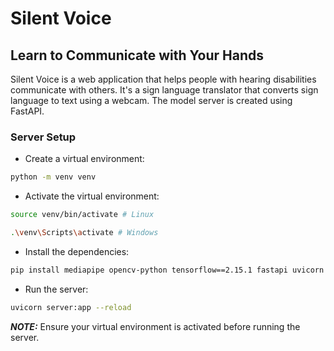 # Silent Voice

## Learn to Communicate with Your Hands

Silent Voice is a web application that helps people with hearing disabilities communicate with others. It's a sign language translator that converts sign language to text using a webcam. The model server is created using FastAPI.

### Server Setup

- Create a virtual environment:
```bash
python -m venv venv
```
- Activate the virtual environment:
```bash
source venv/bin/activate # Linux

.\venv\Scripts\activate # Windows
```

- Install the dependencies:
```bash
pip install mediapipe opencv-python tensorflow==2.15.1 fastapi uvicorn
```

- Run the server:
```bash
uvicorn server:app --reload
```

**_NOTE:_** Ensure your virtual environment is activated before running the server.
